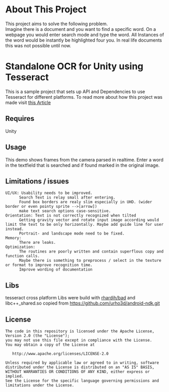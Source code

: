 # About This Project
This project aims to solve the following problem. <br>
Imagine there is a document and you want to find a specific word. On a webpage you would enter search mode and type the word. All Instances of the word would be instantly be highlighted four you. In real life documents this was not possible until now.

# Standalone OCR for Unity using Tesseract 
This is a sample project that sets up API and Dependencies to use Tesseract for different platforms.
To read more about how this project was made visit [this Article](https://medium.com/@neelarghyamandal/offline-ocr-using-tesseract-in-unity-part-1-b9a717ac7bcb) 

## Requires
Unity

## Usage
This demo shows frames from the camera parsed in realtime.
Enter a word in the textfield that is searched and if found marked in the original image.

## Limitations / issues
```
UI/UX: Usability needs to be improved.
      Search Text is relay small after entering. 
      Found box borders are realy slim especially in UHD. (wider border or even pointy sprite -->[arrow])
      make text search options case-sensitive.
Orientation: Text is not correctly recognized when tilted
      Getting gravity vector and rotate input image according would limit the text to be only horizontally. Maybe add guide line for user instead.
      Portrait- and landscape mode need to be fixed.
Memory: 
      There are leaks.
Optimization: 
      The routines are poorly written and contain superflous copy and function calls. 
      Maybe there is something to preprocess / select in the texture or format to improve recognition time.
      Improve wording of documentation
```

## Libs
tesseract cross platform Libs were build with [rhardih/bad](https://github.com/rhardih/bad)
and libc++_shared.so copied from https://github.com/urho3d/android-ndk.git

## License
```
The code in this repository is licensed under the Apache License, Version 2.0 (the "License");
you may not use this file except in compliance with the License.
You may obtain a copy of the License at

   http://www.apache.org/licenses/LICENSE-2.0

Unless required by applicable law or agreed to in writing, software
distributed under the License is distributed on an "AS IS" BASIS,
WITHOUT WARRANTIES OR CONDITIONS OF ANY KIND, either express or implied.
See the License for the specific language governing permissions and
limitations under the License.
```